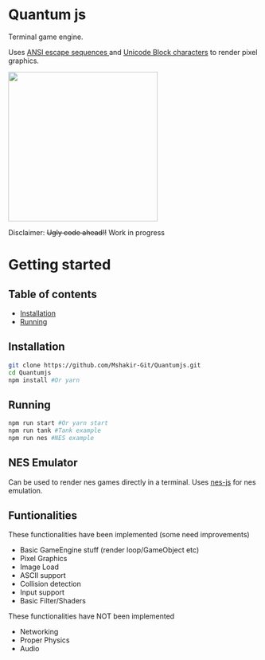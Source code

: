 # Quantum js
Terminal game engine.

Uses <a href="https://gist.github.com/fnky/458719343aabd01cfb17a3a4f7296797">ANSI escape sequences </a> and <a href="https://en.wikipedia.org/wiki/Unicode_block">Unicode Block characters</a> to render pixel graphics.

<img src="https://github.com/Mshakir-Git/Quantum.js/assets/8435609/a028b404-8d39-4fb7-bb56-bf94be24e14a" width="300" />


Disclaimer: <s>Ugly code ahead!!</s> Work in progress

# Getting started

## Table of contents
<ul>
  <li><a href="#installation">Installation</a></li>
  <li><a href="#running">Running</a></li>
</ul>

## Installation
```bash
git clone https://github.com/Mshakir-Git/Quantumjs.git
cd Quantumjs
npm install #Or yarn
```

## Running
```bash
npm run start #Or yarn start
npm run tank #Tank example
npm run nes #NES example
```

## NES Emulator
Can be used to render nes games directly in a terminal. Uses <a href="https://github.com/takahirox/nes-js">nes-js</a> for nes emulation.


## Funtionalities
These functionalities have been implemented (some need improvements)
<ul>
  <li>Basic GameEngine stuff (render loop/GameObject etc)</li>
  <li>Pixel Graphics</li>
  <li>Image Load</li>
  <li>ASCII support</li>
  <li>Collision detection</li>
  <li>Input support</li>
  <li>Basic Filter/Shaders</li>
</ul>

These functionalities have NOT been implemented
<ul>
  <li>Networking</li>
  <li>Proper Physics</li>
  <li>Audio</li>
</ul>
